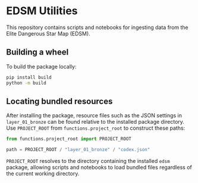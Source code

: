 # EDSM Utilities

This repository contains scripts and notebooks for ingesting data from the Elite Dangerous Star Map (EDSM).

## Building a wheel

To build the package locally:

```bash
pip install build
python -m build
```

## Locating bundled resources

After installing the package, resource files such as the JSON settings in
`layer_01_bronze` can be found relative to the installed package directory. Use
`PROJECT_ROOT` from `functions.project_root` to construct these paths:

```python
from functions.project_root import PROJECT_ROOT

path = PROJECT_ROOT / "layer_01_bronze" / "codex.json"
```

`PROJECT_ROOT` resolves to the directory containing the installed `edsm`
package, allowing scripts and notebooks to load bundled files regardless of the
current working directory.
